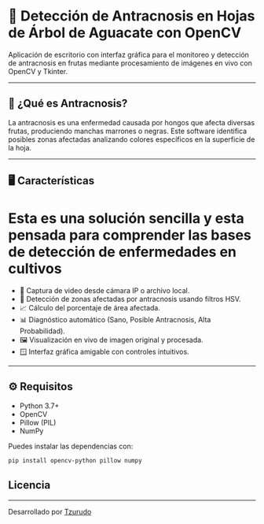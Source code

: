 # 🌿 Detección de Antracnosis en Hojas de Árbol de Aguacate con OpenCV

Aplicación de escritorio con interfaz gráfica para el monitoreo y detección de antracnosis en frutas mediante procesamiento de imágenes en vivo con OpenCV y Tkinter.

---

## 🧪 ¿Qué es Antracnosis?

La antracnosis es una enfermedad causada por hongos que afecta diversas frutas, produciendo manchas marrones o negras. Este software identifica posibles zonas afectadas analizando colores específicos en la superficie de la hoja.

---

## 🖥️ Características

  # Esta es una solución sencilla y esta pensada para comprender las bases de detección de enfermedades en cultivos 
   
- 🎥 Captura de video desde cámara IP o archivo local.
- 🧠 Detección de zonas afectadas por antracnosis usando filtros HSV.
- 📈 Cálculo del porcentaje de área afectada.
- 📊 Diagnóstico automático (Sano, Posible Antracnosis, Alta Probabilidad).
- 🖼️ Visualización en vivo de imagen original y procesada.
- 🪟 Interfaz gráfica amigable con controles intuitivos.

---

## ⚙️ Requisitos

- Python 3.7+
- OpenCV
- Pillow (PIL)
- NumPy

Puedes instalar las dependencias con:

```bash
pip install opencv-python pillow numpy
```
## Licencia
---

Desarrollado por [Tzurudo](https://github.com/Tzurudo)
